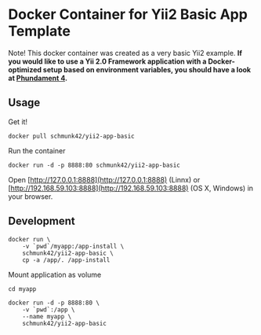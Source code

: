 # Docker Container for Yii2 Basic App Template

Note! This docker container was created as a very basic Yii2 example. **If you would like to use a Yii 2.0 Framework application with a Docker-optimized setup based on environment variables, you
should have a look at [Phundament 4](http://phundament.com).**

## Usage

Get it!

    docker pull schmunk42/yii2-app-basic

Run the container

    docker run -d -p 8888:80 schmunk42/yii2-app-basic

Open [http://127.0.0.1:8888](http://127.0.0.1:8888) (Linnx) or [http://192.168.59.103:8888](http://192.168.59.103:8888) (OS X, Windows) in your browser.

## Development

    docker run \
        -v `pwd`/myapp:/app-install \
        schmunk42/yii2-app-basic \
        cp -a /app/. /app-install
        
Mount application as volume    

    cd myapp

    docker run -d -p 8888:80 \
        -v `pwd`:/app \
        --name myapp \
        schmunk42/yii2-app-basic

